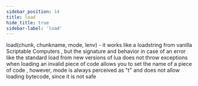 ```yaml
---
sidebar_position: 14
title: load
hide_title: true
sidebar-label: 'load'
---
```


load(chunk, chunkname, mode, lenv) - it works like a loadstring from vanilla Scriptable Computers
, but the signature and behavior in case of an error like the standard load from new versions of lua
does not throw exceptions when loading an invalid piece of code
allows you to set the name of a piece of code
, however, mode is always perceived as "t" and does not allow loading bytecode, since it is not safe